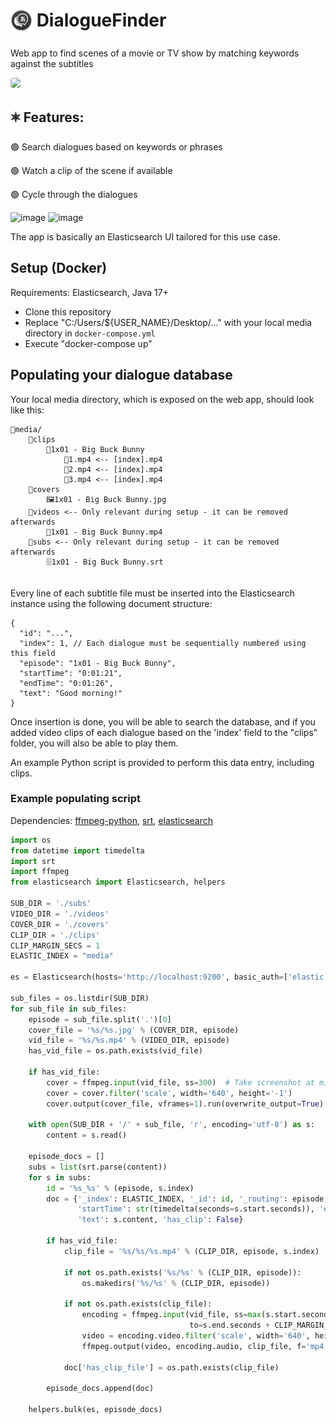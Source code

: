 # <img src="src/main/resources/static/img/logo.png" width=35> <span style="vertical-align:top">DialogueFinder</span>

Web app to find scenes of a movie or TV show by matching keywords against the subtitles

<img src="https://github.com/user-attachments/assets/1117bda5-0487-42b8-ac1c-5e3a4e36c19f" style="border-radius:4px" />


## 🟍 Features:
🟢 Search dialogues based on keywords or phrases

🟢 Watch a clip of the scene if available

🟢 Cycle through the dialogues

![image](https://github.com/user-attachments/assets/17b8cd7d-9cff-45de-9a4e-f3e7cd4e8470)
![image](https://github.com/user-attachments/assets/40c71e2e-9aca-43d6-afe6-bcd808bfa688)

The app is basically an Elasticsearch UI tailored for this use case.

## Setup (Docker)
Requirements: Elasticsearch, Java 17+
- Clone this repository
- Replace "C:/Users/${USER_NAME}/Desktop/..." with your local media directory in `docker-compose.yml`
- Execute "docker-compose up"

## Populating your dialogue database
Your local media directory, which is exposed on the web app, should look like this:
```
📂media/
    📂clips
        📂1x01 - Big Buck Bunny
            📼1.mp4 <-- [index].mp4
            📼2.mp4 <-- [index].mp4
            📼3.mp4 <-- [index].mp4
    📂covers
        🖼1x01 - Big Buck Bunny.jpg
    📂videos <-- Only relevant during setup - it can be removed afterwards
        📼1x01 - Big Buck Bunny.mp4
    📂subs <-- Only relevant during setup - it can be removed afterwards
        🗄1x01 - Big Buck Bunny.srt
        
```
Every line of each subtitle file must be inserted into the Elasticsearch instance using the following document structure:
```
{
  "id": "...",
  "index": 1, // Each dialogue must be sequentially numbered using this field
  "episode": "1x01 - Big Buck Bunny",
  "startTime": "0:01:21",
  "endTime": "0:01:26",
  "text": "Good morning!"
}
```
Once insertion is done, you will be able to search the database, and if you added video clips of 
each dialogue based on the 'index' field to the "clips" folder, you will also be able to play them. 

An example Python script is provided to perform this data entry, including clips.

### Example populating script
Dependencies: [ffmpeg-python](https://github.com/kkroening/ffmpeg-python), [srt](https://github.com/cdown/srt), [elasticsearch](https://elasticsearch-py.readthedocs.io/en/v8.17.0/)
```python
import os
from datetime import timedelta
import srt
import ffmpeg
from elasticsearch import Elasticsearch, helpers

SUB_DIR = './subs'
VIDEO_DIR = './videos'
COVER_DIR = './covers'
CLIP_DIR = './clips'
CLIP_MARGIN_SECS = 1
ELASTIC_INDEX = "media"

es = Elasticsearch(hosts='http://localhost:9200', basic_auth=['elastic', 'mypassword'], verify_certs=False)

sub_files = os.listdir(SUB_DIR)
for sub_file in sub_files:
    episode = sub_file.split('.')[0]
    cover_file = '%s/%s.jpg' % (COVER_DIR, episode)
    vid_file = '%s/%s.mp4' % (VIDEO_DIR, episode)
    has_vid_file = os.path.exists(vid_file)

    if has_vid_file:
        cover = ffmpeg.input(vid_file, ss=300)  # Take screenshot at min 5
        cover = cover.filter('scale', width='640', height='-1')
        cover.output(cover_file, vframes=1).run(overwrite_output=True)

    with open(SUB_DIR + '/' + sub_file, 'r', encoding='utf-8') as s:
        content = s.read()

    episode_docs = []
    subs = list(srt.parse(content))
    for s in subs:
        id = '%s_%s' % (episode, s.index)
        doc = {'_index': ELASTIC_INDEX, '_id': id, '_routing': episode, 'index': s.index, 'episode': episode,
               'startTime': str(timedelta(seconds=s.start.seconds)), 'endTime': str(timedelta(s.end.seconds)),
               'text': s.content, 'has_clip': False}

        if has_vid_file:
            clip_file = '%s/%s/%s.mp4' % (CLIP_DIR, episode, s.index)

            if not os.path.exists('%s/%s' % (CLIP_DIR, episode)):
                os.makedirs('%s/%s' % (CLIP_DIR, episode))

            if not os.path.exists(clip_file):
                encoding = ffmpeg.input(vid_file, ss=max(s.start.seconds - CLIP_MARGIN_SECS, 0),
                                        to=s.end.seconds + CLIP_MARGIN_SECS)
                video = encoding.video.filter('scale', width='640', height='-1')
                ffmpeg.output(video, encoding.audio, clip_file, f='mp4', acodec='copy', preset='ultrafast').run(overwrite_output=True)
            
            doc['has_clip_file'] = os.path.exists(clip_file)

        episode_docs.append(doc)

    helpers.bulk(es, episode_docs)
```

